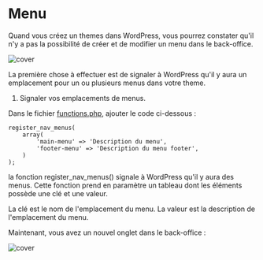 # Menu

Quand vous créez un themes dans WordPress, vous pourrez constater qu'il n'y a pas la possibilité de 
créer et de modifier un menu dans le back-office.

![cover](https://github.com/BloomPhilippe/wp-base-theme/blob/master/images/sans-menu.png)


La première chose à effectuer est de signaler à WordPress qu'il y aura un emplacement pour un ou plusieurs menus dans votre theme.
 
 
1. Signaler vos emplacements de menus.

Dans le fichier [functions.php](functions.md), ajouter le code ci-dessous :

```
register_nav_menus(
    array(
        'main-menu' => 'Description du menu',
        'footer-menu' => 'Description du menu footer',
    )
);
```

la fonction register_nav_menus() signale à WordPress qu'il y aura des menus.
Cette fonction prend en paramètre un tableau dont les éléments possède une clé et une valeur.

La clé est le nom de l'emplacement du menu.
La valeur est la description de l'emplacement du menu.

Maintenant, vous avez un nouvel onglet dans le back-office :

![cover](https://github.com/BloomPhilippe/wp-base-theme/blob/master/images/avec-menu.png)




